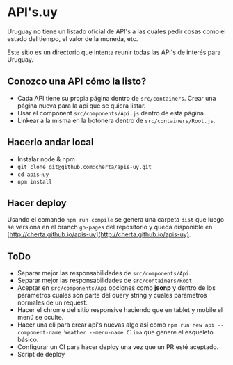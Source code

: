 # API's.uy

Uruguay no tiene un listado oficial de API's a las cuales pedir cosas como el
estado del tiempo, el valor de la moneda, etc.

Este sitio es un directorio que intenta reunir todas las API's de interés para
Uruguay.

## Conozco una API cómo la listo?

* Cada API tiene su propia página dentro de `src/containers`. Crear una página nueva para la api que se quiera listar.
* Usar el component `src/components/Api.js` dentro de esta página
* Linkear a la misma en la botonera dentro de `src/containers/Root.js`.

## Hacerlo andar local

* Instalar node & npm
* `git clone git@github.com:cherta/apis-uy.git`
* `cd apis-uy`
* `npm install`

## Hacer deploy

Usando el comando `npm run compile` se genera una carpeta `dist` que luego se
versiona en el branch `gh-pages` del repositorio y queda disponible en [http://cherta.github.io/apis-uy](http://cherta.github.io/apis-uy).

## ToDo

* Separar mejor las responsabilidades de `src/components/Api`.
* Separar mejor las responsabilidades de `src/containers/Root`
* Aceptar en `src/components/Api` opciones como **jsonp** y dentro de los
parámetros cuales son parte del query string y cuales parámetros normales de un
request.
* Hacer el chrome del sitio responsive haciendo que en tablet y mobile el menú
se oculte.
* Hacer una cli para crear api's nuevas algo así como
`npm run new api --component-name Weather --menu-name Clima` que genere el
esqueleto básico.
* Configurar un CI para hacer deploy una vez que un PR esté aceptado.
* Script de deploy
